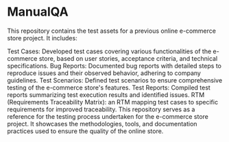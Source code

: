 # ManualQA
This repository contains the test assets for a previous online e-commerce store project. It includes:

Test Cases: Developed test cases covering various functionalities of the e-commerce store, based on user stories, acceptance criteria, and technical specifications.
Bug Reports: Documented bug reports with detailed steps to reproduce issues and their observed behavior, adhering to company guidelines.
Test Scenarios: Defined test scenarios to ensure comprehensive testing of the e-commerce store's features.
Test Reports: Compiled test reports summarizing test execution results and identified issues.
RTM (Requirements Traceability Matrix):  an RTM mapping test cases to specific requirements for improved traceability.
This repository serves as a reference for the testing process undertaken for the e-commerce store project. It showcases the methodologies, tools, and documentation practices used to ensure the quality of the online store.
